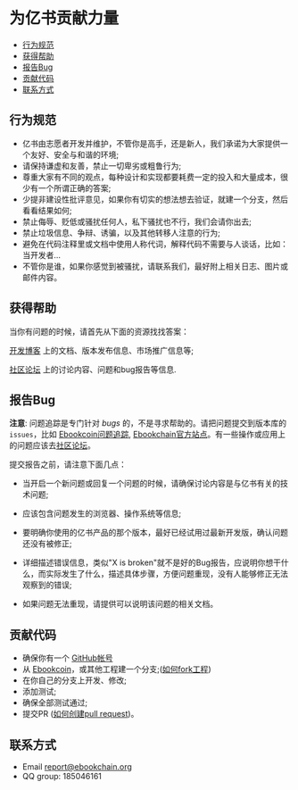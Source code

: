# 为亿书贡献力量

- [行为规范](#行为规范)
- [获得帮助](#获得帮助)
- [报告Bug](#报告bug)
- [贡献代码](#贡献代码)
- [联系方式](#联系方式)

## 行为规范

* 亿书由志愿者开发并维护，不管你是高手，还是新人，我们承诺为大家提供一个友好、安全与和谐的环境;
* 请保持谦虚和友善，禁止一切卑劣或粗鲁行为;
* 尊重大家有不同的观点，每种设计和实现都要耗费一定的投入和大量成本，很少有一个所谓正确的答案;
* 少提非建设性批评意见，如果你有切实的想法想去验证，就建一个分支，然后看看结果如何;
* 禁止侮辱、贬低或骚扰任何人，私下骚扰也不行，我们会请你出去;
* 禁止垃圾信息、争辩、诱骗，以及其他转移人注意的行为;
* 避免在代码注释里或文档中使用人称代词，解释代码不需要与人谈话，比如：当开发者... 
* 不管你是谁，如果你感觉到被骚扰，请联系我们，最好附上相关日志、图片或邮件内容。

## 获得帮助

当你有问题的时候，请首先从下面的资源找找答案：

[开发博客][] 上的文档、版本发布信息、市场推广信息等;

[社区论坛][] 上的讨论内容、问题和bug报告等信息.

## 报告Bug

  **注意**: 问题追踪是专门针对 *bugs* 的，不是寻求帮助的。请把问题提交到版本库的`issues`，比如 [Ebookcoin问题追踪][], [Ebookchain官方站点][]。有一些操作或应用上的问题应该去[社区论坛][]。
  
提交报告之前，请注意下面几点：

- 当开启一个新问题或回复一个问题的时候，请确保讨论内容是与亿书有关的技术问题;

- 应该包含问题发生的浏览器、操作系统等信息; 

- 要明确你使用的亿书产品的那个版本，最好已经试用过最新开发版，确认问题还没有被修正;

- 详细描述错误信息，类似"X is broken"就不是好的Bug报告，应说明你想干什么，而实际发生了什么，描述具体步骤，方便问题重现，没有人能够修正无法观察到的错误;

- 如果问题无法重现，请提供可以说明该问题的相关文档。

## 贡献代码

- 确保你有一个 [GitHub帐号](https://github.com/signup/free)
- 从 [Ebookcoin](https://github.com/Ebookcoin/ebookcoin/)，或其他工程建一个分支;([如何fork工程](https://help.github.com/articles/fork-a-repo))
- 在你自己的分支上开发、修改;
- 添加测试;
- 确保全部测试通过;
- 提交PR
([如何创建pull request](https://help.github.com/articles/fork-a-repo))。

## 联系方式

* Email [report@ebookchain.org](mailto:report@ebookchain.org) 
* QQ group: 185046161

[开发博客]: http://blog.ebookchain.org
[社区论坛]: http://forum.ebookchain.org
[Ebookcoin问题追踪]: https://github.com/Ebookcoin/ebookcoin/issues
[Ebookchain官方站点]: https://github.com/Ebookchain/ebookchain.org/issues
